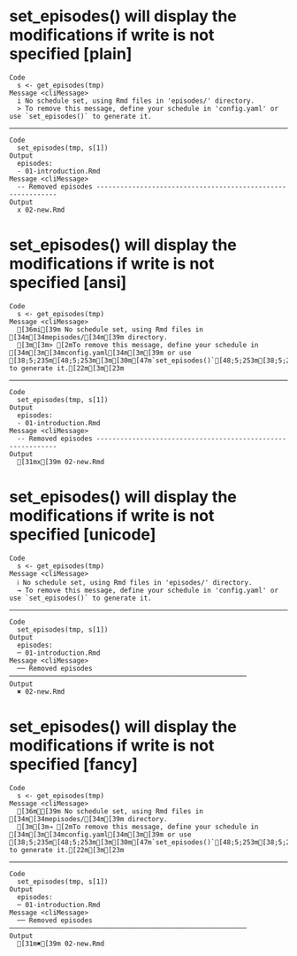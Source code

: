 # set_episodes() will display the modifications if write is not specified [plain]

    Code
      s <- get_episodes(tmp)
    Message <cliMessage>
      i No schedule set, using Rmd files in 'episodes/' directory.
      > To remove this message, define your schedule in 'config.yaml' or use `set_episodes()` to generate it.

---

    Code
      set_episodes(tmp, s[1])
    Output
      episodes:
      - 01-introduction.Rmd
    Message <cliMessage>
      -- Removed episodes ------------------------------------------------------------
    Output
      x 02-new.Rmd

# set_episodes() will display the modifications if write is not specified [ansi]

    Code
      s <- get_episodes(tmp)
    Message <cliMessage>
      [36mi[39m No schedule set, using Rmd files in [34m[34mepisodes/[34m[39m directory.
      [3m[3m> [2mTo remove this message, define your schedule in [34m[3m[34mconfig.yaml[34m[3m[39m or use [38;5;235m[48;5;253m[3m[30m[47m`set_episodes()`[48;5;253m[38;5;235m[3m[49m[39m to generate it.[22m[3m[23m

---

    Code
      set_episodes(tmp, s[1])
    Output
      episodes:
      - 01-introduction.Rmd
    Message <cliMessage>
      -- Removed episodes ------------------------------------------------------------
    Output
      [31mx[39m 02-new.Rmd

# set_episodes() will display the modifications if write is not specified [unicode]

    Code
      s <- get_episodes(tmp)
    Message <cliMessage>
      ℹ No schedule set, using Rmd files in 'episodes/' directory.
      → To remove this message, define your schedule in 'config.yaml' or use `set_episodes()` to generate it.

---

    Code
      set_episodes(tmp, s[1])
    Output
      episodes:
      ─ 01-introduction.Rmd
    Message <cliMessage>
      ── Removed episodes ────────────────────────────────────────────────────────────
    Output
      ✖ 02-new.Rmd

# set_episodes() will display the modifications if write is not specified [fancy]

    Code
      s <- get_episodes(tmp)
    Message <cliMessage>
      [36mℹ[39m No schedule set, using Rmd files in [34m[34mepisodes/[34m[39m directory.
      [3m[3m→ [2mTo remove this message, define your schedule in [34m[3m[34mconfig.yaml[34m[3m[39m or use [38;5;235m[48;5;253m[3m[30m[47m`set_episodes()`[48;5;253m[38;5;235m[3m[49m[39m to generate it.[22m[3m[23m

---

    Code
      set_episodes(tmp, s[1])
    Output
      episodes:
      ─ 01-introduction.Rmd
    Message <cliMessage>
      ── Removed episodes ────────────────────────────────────────────────────────────
    Output
      [31m✖[39m 02-new.Rmd

